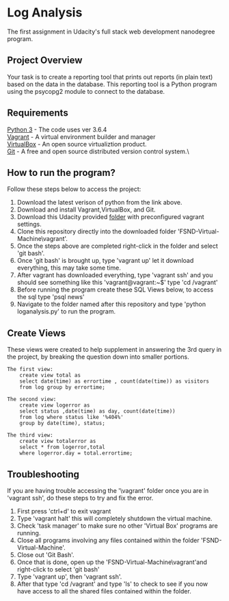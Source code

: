 # Log Analysis

The first assignment in Udacity's full stack web development nanodegree program.

## Project Overview

Your task is to create a reporting tool that prints out reports (in plain text) based on the data in the database.
This reporting tool is a Python program using the psycopg2 module to connect to the database.

## Requirements

[Python 3](https://www.python.org/download/releases/3.0/) - The code uses ver 3.6.4\
[Vagrant](https://www.vagrantup.com/) - A virtual environment builder and manager\
[VirtualBox](https://www.virtualbox.org/) - An open source virtualiztion product.\
[Git](https://git-scm.com/downloads) - A free and open source distributed version control system.\

## How to run the program?

Follow these steps below to access the project:

1. Download the latest verison of python from the link above.
2. Download and install Vagrant,VirtualBox, and Git.
3. Download this Udacity provided [folder](https://d17h27t6h515a5.cloudfront.net/topher/2017/August/59822701_fsnd-virtual-machine/fsnd-virtual-machine.zip) with preconfigured vagrant settings.
4. Clone this repository directly into the downloaded folder 'FSND-Virtual-Machine\vagrant'.
5. Once the steps above are completed right-click in the folder and select 'git bash'.
6. Once 'git bash' is brought up, type 'vagrant up' let it download everything, this may take some time.
7. After vagrant has downloaded everything, type 'vagrant ssh' and you should see something like this 'vagrant@vagrant:~\$' type 'cd /vagrant'
8. Before running the program create these SQL Views below, to access the sql type 'psql news'
9. Navigate to the folder named after this repository and type 'python loganalysis.py' to run the program.

## Create Views

These views were created to help supplement in answering the 3rd query in the project, by breaking the question down into smaller portions.

    The first view:
    	create view total as
    	select date(time) as errortime , count(date(time)) as visitors
    	from log group by errortime;

    The second view:
    	create view logerror as
    	select status ,date(time) as day, count(date(time))
    	from log where status like '%404%'
    	group by date(time), status;

    The third view:
    	create view totalerror as
    	select * from logerror,total
    	where logerror.day = total.errortime;

## Troubleshooting

If you are having trouble accessing the '\vagrant' folder once you are in 'vagrant ssh', do these steps to try and fix the error.

1. First press 'ctrl+d' to exit vagrant
2. Type 'vagrant halt' this will completely shutdown the virtual machine.
3. Check 'task manager' to make sure no other 'Virtual Box' programs are running.
4. Close all programs involving any files contained within the folder 'FSND-Virtual-Machine'.
5. Close out 'Git Bash'.
6. Once that is done, open up the 'FSND-Virtual-Machine\vagrant'and right-click to select 'git bash' 
7. Type 'vagrant up', then 'vagrant ssh'.
8. After that type 'cd /vagrant' and type 'ls' to check to see if you now have access to all the shared files contained within the folder.
